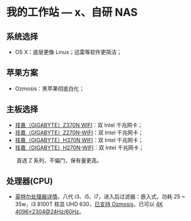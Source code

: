 # 我的工作站 — x、自研 NAS

## 系统选择
- OS X：底层更像 Linux；迅雷等软件更简洁；

## 苹果方案
- Ozmosis：黑苹果彻底白化；

## 主板选择
- [技嘉（GIGABYTE）Z370N WIFI](http://www.gigabyte.cn/Motherboard/Z370N-WIFI-rev-10#kf)：双 Intel 千兆网卡；
- [技嘉（GIGABYTE）Z270N-WIFI](http://www.gigabyte.cn/Motherboard/GA-Z270N-WIFI-rev-10#kf)：双 Intel 千兆网卡；
- [技嘉（GIGABYTE）H370N WIFI](http://www.gigabyte.cn/Motherboard/H370N-WIFI-rev-10#kf)：双 Intel 千兆网卡；
- [技嘉（GIGABYTE）H270N-WIFI](http://www.gigabyte.cn/Motherboard/GA-H270N-WIFI-rev-10#kf)：双 Intel 千兆网卡；

&nbsp;&nbsp;&nbsp;&nbsp;&nbsp;&nbsp;&nbsp;首选 Z 系列，不偏门，保有量更高。

## 处理器(CPU)
- [英特尔处理器详情](https://ark.intel.com/zh-cn#@PanelLabel122139)，八代 i3、i5、i7，进入后过滤器：嵌入式，功耗 25 ~ 35w，i3 8100T 核显 UHD 630，[已支持 Ozmosis](https://www.cmlnt.com/?thread-10.htm)，已可以 [4K 4096×2304@24Hz/60Hz](http://www.lotpc.com/yjzs/6873.html)。










